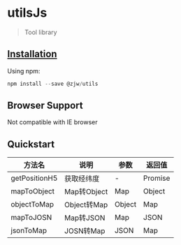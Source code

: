 # utilsJs
> Tool library
## [Installation](#Installation)
Using npm:
```javascript
npm install --save @zjw/utils 
```

## Browser Support
Not compatible with IE browser

## Quickstart

| 方法名        | 说明        | 参数   | 返回值  |
| ------------- | ----------- | ------ | ------- |
| getPositionH5 | 获取经纬度  | -      | Promise |
| mapToObject   | Map转Object | Map    | Object  |
| objectToMap   | Object转Map | Object | Map     |
| mapToJOSN     | Map转JSON   | Map    | JSON    |
| jsonToMap     | JOSN转Map   | JSON   | Map     |